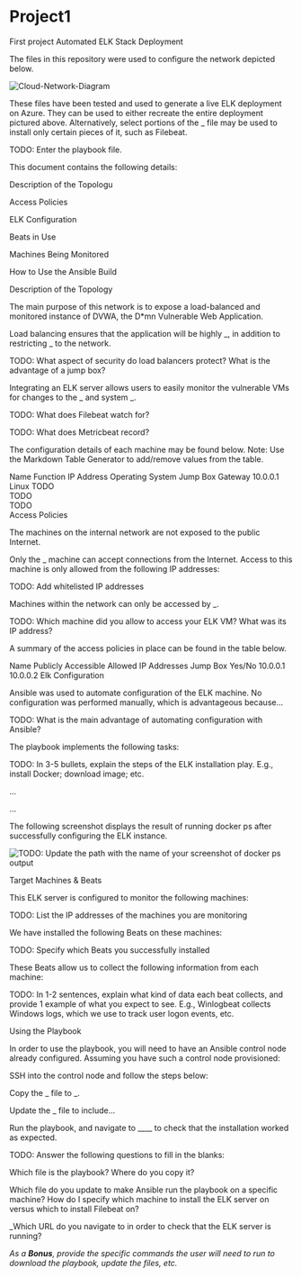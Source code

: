 # Project1
First project 
Automated ELK Stack Deployment

The files in this repository were used to configure the network depicted below.

![Cloud-Network-Diagram](https://user-images.githubusercontent.com/72894197/108268039-dae0f480-7120-11eb-82b0-855704ae507e.png)

These files have been tested and used to generate a live ELK deployment on Azure. They can be used to either recreate the entire deployment pictured above. Alternatively, select portions of the _ file may be used to install only certain pieces of it, such as Filebeat.

TODO: Enter the playbook file.

This document contains the following details:

Description of the Topologu

Access Policies

ELK Configuration

Beats in Use

Machines Being Monitored

How to Use the Ansible Build

Description of the Topology

The main purpose of this network is to expose a load-balanced and monitored instance of DVWA, the D*mn Vulnerable Web Application.

Load balancing ensures that the application will be highly _, in addition to restricting _ to the network.

TODO: What aspect of security do load balancers protect? What is the advantage of a jump box?

Integrating an ELK server allows users to easily monitor the vulnerable VMs for changes to the _ and system _.

TODO: What does Filebeat watch for?

TODO: What does Metricbeat record?

The configuration details of each machine may be found below.
Note: Use the Markdown Table Generator to add/remove values from the table.

Name	Function	IP Address	Operating System
Jump Box	Gateway	10.0.0.1	Linux
TODO			
TODO			
TODO			
Access Policies

The machines on the internal network are not exposed to the public Internet. 

Only the _ machine can accept connections from the Internet. Access to this machine is only allowed from the following IP addresses:

TODO: Add whitelisted IP addresses

Machines within the network can only be accessed by _.

TODO: Which machine did you allow to access your ELK VM? What was its IP address?

A summary of the access policies in place can be found in the table below.

Name	Publicly Accessible	Allowed IP Addresses
Jump Box	Yes/No	10.0.0.1 10.0.0.2
Elk Configuration

Ansible was used to automate configuration of the ELK machine. No configuration was performed manually, which is advantageous because...

TODO: What is the main advantage of automating configuration with Ansible?

The playbook implements the following tasks:

TODO: In 3-5 bullets, explain the steps of the ELK installation play. E.g., install Docker; download image; etc.

...

...

The following screenshot displays the result of running docker ps after successfully configuring the ELK instance.

![TODO: Update the path with the name of your screenshot of docker ps output](Images/docker_ps_output.png)

Target Machines & Beats

This ELK server is configured to monitor the following machines:

TODO: List the IP addresses of the machines you are monitoring

We have installed the following Beats on these machines:

TODO: Specify which Beats you successfully installed

These Beats allow us to collect the following information from each machine:

TODO: In 1-2 sentences, explain what kind of data each beat collects, and provide 1 example of what you expect to see. E.g., Winlogbeat collects Windows logs, which we use to track user logon events, etc.

Using the Playbook

In order to use the playbook, you will need to have an Ansible control node already configured. Assuming you have such a control node provisioned: 

SSH into the control node and follow the steps below:

Copy the _ file to _.

Update the _ file to include...

Run the playbook, and navigate to ____ to check that the installation worked as expected.

TODO: Answer the following questions to fill in the blanks:

Which file is the playbook? Where do you copy it?

Which file do you update to make Ansible run the playbook on a specific machine? How do I specify which machine to install the ELK server on versus which to install Filebeat on?

_Which URL do you navigate to in order to check that the ELK server is running?

_As a **Bonus**, provide the specific commands the user will need to run to download the playbook, update the files, etc._
